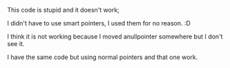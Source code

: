 This code is stupid and it doesn't work; 

I didn't have to use smart pointers, I used them for no reason. :D

I think it is not working because I moved anullpointer somewhere but I don't see it.

I have the same code but using normal pointers and that one work. 
